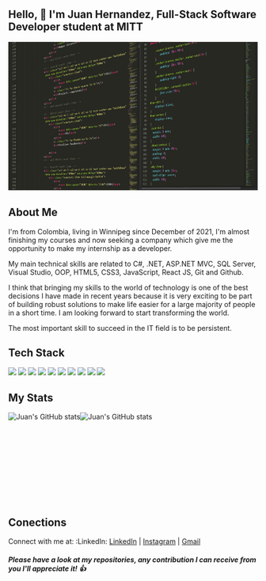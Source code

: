## Hello, :wave: I'm Juan Hernandez, Full-Stack Software Developer student at MITT

<img src="images/pexels-pixabay-248515.jpg" width="100%" height="300px">


## About Me

I'm from Colombia, living in Winnipeg since December of 2021, I'm almost finishing my courses and now seeking a company which give me the opportunity to make my internship as a developer. 

My main technical skills are related to C#, .NET, ASP.NET MVC, SQL Server, Visual Studio, OOP, HTML5, CSS3, JavaScript, React JS, Git and Github.

I think that bringing my skills to the world of technology is one of the best decisions I have made in recent years because it is very exciting to be part of building robust solutions to make life easier for a large majority of people in a short time. I am looking forward to start transforming the world.

The most important skill to succeed in the IT field is to be persistent. 



## Tech Stack

![](https://img.shields.io/badge/web-html-informational?style=plastic&logo=html5&logoColor=informational&color=informational)
![](https://img.shields.io/badge/web-css-informational?style=plastic&logo=css3&logoColor=informational&color=informational)
![](https://img.shields.io/badge/code-javascript-informational?style=plastic&logo=javascript&logoColor=informational&color=informational)
![](https://img.shields.io/static/v1?style=plastic&message=REACT&color=informational&logo=react&logoColor=informational&label=JS+LIBRARY)
![](https://img.shields.io/badge/code-C%23-%23239120.svg?style=plastic&logo=C-Sharp&logoColor=informational&color=informational)
![](https://img.shields.io/static/v1?style=plastic&message=.NET&color=informational&logo=.net&logoColor=informational&label=FRAMEWORK) 
![](https://img.shields.io/static/v1?style=plastic&message=EntityFramework&color=informational&logo=.NET&logoColor=informational&label=FRAMEWORK)
![](https://img.shields.io/badge/Database-Microsoft%20SQL%20Server-informational?style=plastic&logo=microsoft%20sql%20server&logoColor=informational&color=informational)
![](https://img.shields.io/badge/console-git-%23F05033.svg?style=plastic&logo=git&logoColor=informational&color=informational)
![](https://img.shields.io/badge/code-python-informational?style=plastic&logo=python&logoColor=informational&color=informational)



## My Stats

<div style="display: flex; flex-direction: row;" >
  <img height='180px' align='center' src="https://github-readme-stats-sigma-five.vercel.app/api?username=juanhernandezdeveloper&theme=tokyonight&show_icons=true" alt="Juan's GitHub stats" />

  <img height='180px'  align='center' src="https://github-readme-stats-sigma-five.vercel.app/api/top-langs/?username=juanhernandezdeveloper&layout=compact&theme=tokyonight&show_icons=true&langs_count=4" alt="Juan's GitHub stats"/>
</div>

## Conections

Connect with me at: :LinkedIn: [LinkedIn](https://www.linkedin.com/in/juanhdev/) | [Instagram](https://www.instagram.com/juan.alberto.hernandez/) | [Gmail](mailto:jualherac@gmail.com)



##### Please have a look at my repositories, any contribution I can receive from you I'll appreciate it! :thumbsup:


